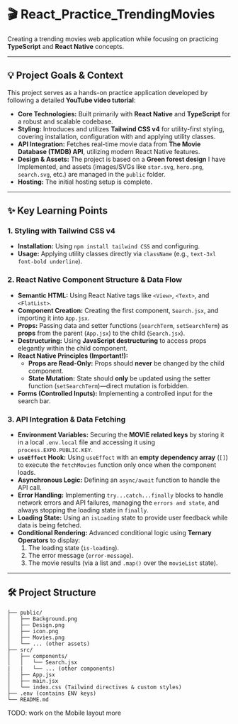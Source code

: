 # 🎬 React\_Practice\_TrendingMovies

Creating a trending movies web application while focusing on practicing **TypeScript** and **React Native** concepts.

-----

## 💡 Project Goals & Context

This project serves as a hands-on practice application developed by following a detailed **YouTube video tutorial**:

  * **Core Technologies:** Built primarily with **React Native** and **TypeScript** for a robust and scalable codebase.
  * **Styling:** Introduces and utilizes **Tailwind CSS v4** for utility-first styling, covering installation, configuration with and applying utility classes.
  * **API Integration:** Fetches real-time movie data from **The Movie Database (TMDB) API**, utilizing modern React Native features.
  * **Design & Assets:** The project is based on a **Green forest design** I have Implemented, and assets (images/SVGs like `star.svg`, `hero.png`, `search.svg`, etc.) are managed in the `public` folder.
  * **Hosting:** The initial hosting setup is complete.

-----

## ✨ Key Learning Points

### 1\. **Styling with Tailwind CSS v4**

  * **Installation:** Using `npm install tailwind CSS` and configuring.
  * **Usage:** Applying utility classes directly via `className` (e.g., `text-3xl font-bold underline`).

### 2\. **React Native Component Structure & Data Flow**

  * **Semantic HTML:** Using React Native tags like `<View>`, `<Text>`, and `<FlatList>`.
  * **Component Creation:** Creating the first component, `Search.jsx`, and importing it into `App.jsx`.
  * **Props:** Passing data and setter functions (`searchTerm`, `setSearchTerm`) as **props** from the parent (`App.jsx`) to the child (`Search.jsx`).
  * **Destructuring:** Using **JavaScript destructuring** to access props elegantly within the child component.
  * **React Native Principles (Important\!):**
      * **Props are Read-Only:** Props should **never** be changed by the child component.
      * **State Mutation:** State should **only** be updated using the setter function (`setSearchTerm`)—direct mutation is forbidden.
  * **Forms (Controlled Inputs):** Implementing a controlled input for the search bar.

### 3\. **API Integration & Data Fetching**

  * **Environment Variables:** Securing the **MOVIE related keys** by storing it in a local `.env.local` file and accessing it using `process.EXPO.PUBLIC.KEY`.
  * **`useEffect` Hook:** Using `useEffect` with an **empty dependency array** (`[]`) to execute the `fetchMovies` function only once when the component loads.
  * **Asynchronous Logic:** Defining an `async/await` function to handle the API call.
  * **Error Handling:** Implementing `try...catch...finally` blocks to handle network errors and API failures, managing the `errors and state`, and always stopping the loading state in `finally`.
  * **Loading State:** Using an `isLoading` state to provide user feedback while data is being fetched.
  * **Conditional Rendering:** Advanced conditional logic using **Ternary Operators** to display:
    1.  The loading state (`is-loading`).
    2.  The error message (`error-message`).
    3.  The movie results (via a list and `.map()` over the `movieList` state).

-----

## 🛠️ Project Structure

```
├── public/
│   ├── Background.png
│   ├── Design.png
│   ├── icon.png
│   ├── Movies.png
│   └── ... (other assets)
├── src/
│   ├── components/
│   │   └── Search.jsx
|   |   └── ... (other components)
│   ├── App.jsx
│   ├── main.jsx
│   └── index.css (Tailwind directives & custom styles)
├── .env (contains ENV keys)
└── README.md
```

TODO: 
  work on the Mobile layout more